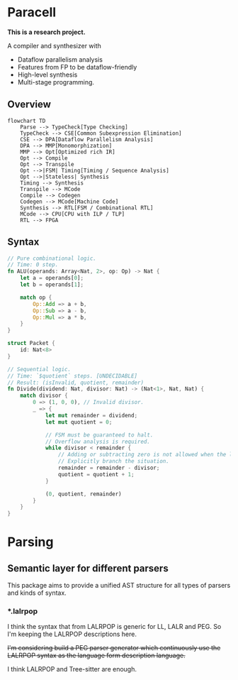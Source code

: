 # Paracell

**This is a research project.**

A compiler and synthesizer with

- Dataflow parallelism analysis
- Features from FP to be dataflow-friendly
- High-level synthesis
- Multi-stage programming.

## Overview

```mermaid
flowchart TD
    Parse --> TypeCheck[Type Checking]
    TypeCheck --> CSE[Common Subexpression Elimination]
    CSE --> DPA[Dataflow Parallelism Analysis]
    DPA --> MMP[Monomorphization]
    MMP --> Opt[Optimized rich IR]
    Opt --> Compile
    Opt --> Transpile
    Opt -->|FSM| Timing[Timing / Sequence Analysis]
    Opt -->|Stateless| Synthesis
    Timing --> Synthesis
    Transpile --> MCode
    Compile --> Codegen
    Codegen --> MCode[Machine Code]
    Synthesis --> RTL[FSM / Combinational RTL]
    MCode --> CPU[CPU with ILP / TLP]
    RTL --> FPGA
```

## Syntax

```rust
// Pure combinational logic.
// Time: 0 step.
fn ALU(operands: Array<Nat, 2>, op: Op) -> Nat {
    let a = operands[0];
    let b = operands[1];

    match op {
        Op::Add => a + b,
        Op::Sub => a - b,
        Op::Mul => a * b,
    }
}

struct Packet {
    id: Nat<8>
}

// Sequential logic.
// Time: `$quotient` steps. [UNDECIDABLE]
// Result: (isInvalid, quotient, remainder)
fn Divide(dividend: Nat, divisor: Nat) -> (Nat<1>, Nat, Nat) {
    match divisor {
        0 => (1, 0, 0), // Invalid divisor.
        _ => {
            let mut remainder = dividend;
            let mut quotient = 0;

            // FSM must be guaranteed to halt.
            // Overflow analysis is required.
            while divisor < remainder {
                // Adding or subtracting zero is not allowed when the loop condition depends on it.
                // Explicitly branch the situation.
                remainder = remainder - divisor;
                quotient = quotient + 1;
            }

            (0, quotient, remainder)
        }
    }
}
```

# Parsing

## Semantic layer for different parsers

This package aims to provide a unified AST structure for all types of parsers and kinds of syntax.

### *.lalrpop

I think the syntax that from LALRPOP is generic for LL, LALR and PEG.
So I'm keeping the LALRPOP descriptions here.

~~I'm considering build a PEG parser generator which continuously use the LALRPOP syntax as the language form description language.~~

I think LALRPOP and Tree-sitter are enough.
